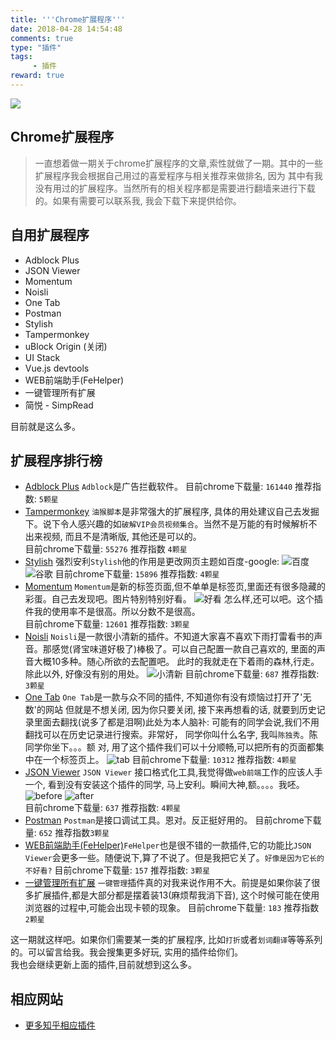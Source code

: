 ```yaml
---
title: '''Chrome扩展程序'''
date: 2018-04-28 14:54:48
comments: true
type: "插件"
tags:
     - 插件
reward: true
---
```

![](https://wangdabaoqq.github.io/hexo-back-up/assets/img/chrome.jpg)

<!--more-->
##  Chrome扩展程序
  > 一直想着做一期关于chrome扩展程序的文章,索性就做了一期。其中的一些扩展程序我会根据自己用过的喜爱程序与相关推荐来做排名, 因为
  其中有我没有用过的扩展程序。当然所有的相关程序都是需要进行翻墙来进行下载的。如果有需要可以联系我, 我会下载下来提供给你。
  
##  自用扩展程序  
  + Adblock Plus
  + JSON Viewer
  + Momentum
  + Noisli
  + One Tab
  + Postman
  + Stylish
  + Tampermonkey
  + uBlock Origin (关闭)
  + UI Stack
  + Vue.js devtools
  + WEB前端助手(FeHelper)
  + 一键管理所有扩展
  + 简悦 - SimpRead

  目前就是这么多。
##  扩展程序排行榜
  + [Adblock Plus](https://chrome.google.com/webstore/search/Adblock%20Plus?hl=zh-CN)
  `Adblock`是广告拦截软件。  目前chrome下载量: `161440`  推荐指数: `5颗星`
  + [Tampermonkey](https://chrome.google.com/webstore/search/Tampermonkey?hl=zh-CN)
  `油猴脚本`是非常强大的扩展程序, 具体的用处建议自己去发掘下。说下令人感兴趣的如`破解VIP会员视频集合`。当然不是万能的有时候解析不出来视频, 而且不是清晰版, 其他还是可以的。  
  目前chrome下载量: `55276` 推荐指数 `4颗星`
  + [Stylish](https://chrome.google.com/webstore/search/Stylish?hl=zh-CN)
  强烈安利`Stylish`他的作用是更改网页主题如百度-google:
  ![百度](https://qn.tyty.me/baidu.png)
  ![谷歌](https://qn.tyty.me/google.png)
  目前chrome下载量: `15896` 推荐指数: `4颗星`
  + [Momentum](https://chrome.google.com/webstore/search/Momentum?hl=zh-CN) `Momentum`是新的标签页面,但不单单是标签页,里面还有很多隐藏的彩蛋。自己去发现吧。图片特别特别好看。
  ![好看](https://qn.tyty.me/im.png)
  怎么样,还可以吧。这个插件我的使用率不是很高。所以分数不是很高。  
  目前chrome下载量: `12601` 推荐指数: `3颗星`
  + [Noisli](https://chrome.google.com/webstore/search/Noisli?hl=zh-CN)
  `Noisli`是一款很小清新的插件。不知道大家喜不喜欢下雨打雷看书的声音。那感觉(肾宝味道好极了)棒极了。可以自己配置一款自己喜欢的, 里面的声音大概10多种。随心所欲的去配置吧。
  此时的我就走在下着雨的森林,行走。除此以外, 好像没有别的用处。
  ![小清新](https://qn.tyty.me/qing.png)
  目前chrome下载量: `687` 推荐指数: `3颗星`
  + [One Tab](https://chrome.google.com/webstore/search/One%20Tab?hl=zh-CN) `One Tab`是一款与众不同的插件, 不知道你有没有烦恼过打开了'无数'的网站
  但就是不想关闭, 因为你只要关闭, 接下来再想看的话, 就要到历史记录里面去翻找(说多了都是泪啊)此处为本人脑补: 可能有的同学会说,我们不用翻找可以在历史记录进行搜索。非常好，
  同学你叫什么名字, 我叫`陈独秀`。陈同学你坐下。。。额 对, 用了这个插件我们可以十分顺畅,可以把所有的页面都集中在一个标签页上。
  ![tab](https://qn.tyty.me/tab.png)
  目前chrome下载量: `10312` 推荐指数: `4颗星`
  + [JSON Viewer](https://chrome.google.com/webstore/search/JSON%20Viewer?hl=zh-CN)
  `JSON Viewer` 接口格式化工具,我觉得做`web前端`工作的应该人手一个, 看到没有安装这个插件的同学, 马上安利。瞬间大神,额。。。。我呸。
  ![before](https://qn.tyty.me/apibefore.png)
  ![after](https://qn.tyty.me/apiafter.png)  
  目前chrome下载量: `637` 推荐指数: `4颗星`
  + [Postman](https://chrome.google.com/webstore/search/Postman?hl=zh-CN)
  `Postman`是接口调试工具。恩对。反正挺好用的。
  目前chrome下载量: `652` 推荐指数`3颗星`
  + [WEB前端助手(FeHelper)](https://chrome.google.com/webstore/search/WEB%E5%89%8D%E7%AB%AF%E5%8A%A9%E6%89%8B(FeHelper)?hl=zh-CN
  )`FeHelper`也是很不错的一款插件,它的功能比`JSON Viewer`会更多一些。随便说下,算了不说了。但是我把它关了。`好像是因为它长的不好看?`
  目前chrome下载量: `157` 推荐指数: `3颗星`  
  + [一键管理所有扩展](https://chrome.google.com/webstore/search/%E4%B8%80%E9%94%AE%E7%AE%A1%E7%90%86%E6%89%80%E6%9C%89%E6%89%A9%E5%B1%95?hl=zh-CN)
  `一键管理`插件真的对我来说作用不大。前提是如果你装了很多扩展插件,都是大部分都是摆着装13(麻烦帮我消下音), 这个时候可能在使用浏览器的过程中,可能会出现卡顿的现象。
  目前chrome下载量: `183` 推荐指数 `2颗星`  


  这一期就这样吧。如果你们需要某一类的扩展程序, 比如`打折`或者`划词翻译`等等系列的。可以留言给我。我会搜集更多好玩, 实用的插件给你们。  
  我也会继续更新上面的插件,目前就想到这么多。
##  相应网站
  + [更多知乎相应插件](https://www.zhihu.com/topic/19614065/top-answers)
  



